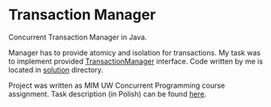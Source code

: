 # Transaction Manager

Concurrent Transaction Manager in Java.

Manager has to provide atomicy and isolation for transactions. My task was to implement provided [TransactionManager](src/cp1/base/TransactionManager.java) interface. Code written by me is located in [solution](src/cp1/solution) directory.

Project was written as MIM UW Concurrent Programming course assignment. Task description (in Polish) can be found [here](https://www.mimuw.edu.pl/~iwanicki/courses/cp/2020/).
